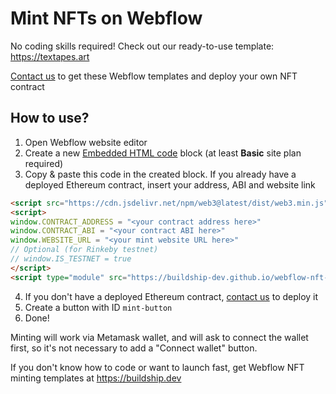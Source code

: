 # Mint NFTs on Webflow

No coding skills required! Check out our ready-to-use template: https://textapes.art

[Contact us](https://buildship.dev) to get these Webflow templates and deploy your own NFT contract

## How to use?
1. Open Webflow website editor
2. Create a new [Embedded HTML code](https://university.webflow.com/lesson/custom-code-embed) block (at least **Basic** site plan required)
3. Copy & paste this code in the created block. If you already have a deployed Ethereum contract, insert your address, ABI and website link
```html
<script src="https://cdn.jsdelivr.net/npm/web3@latest/dist/web3.min.js"></script>
<script>
window.CONTRACT_ADDRESS = "<your contract address here>"
window.CONTRACT_ABI = "<your contract ABI here>"
window.WEBSITE_URL = "<your mint website URL here>"
// Optional (for Rinkeby testnet)
// window.IS_TESTNET = true
</script>
<script type="module" src="https://buildship-dev.github.io/webflow-nft-components/mint/index.js"></script>
```
4. If you don't have a deployed Ethereum contract, [contact us](https://buildship.dev) to deploy it
6. Create a button with ID `mint-button`
7. Done!

Minting will work via Metamask wallet, and will ask to connect the wallet first, so it's not necessary to add a "Connect wallet" button.

If you don't know how to code or want to launch fast, get Webflow NFT minting templates at https://buildship.dev
